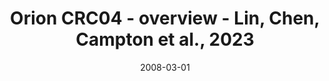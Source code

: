 ---
title: Orion CRC04 - overview - Lin, Chen, Campton et al., 2023
image: https://labsyspharm.github.io/orion-crc/minerva/P37_S32-CRC04/thumbnail.jpg
date: '2008-03-01'
minerva_link: https://labsyspharm.github.io/orion-crc/minerva/P37_S32-CRC04/index.html
info_link: null
show_page_link: false
tags:
    - overview-crc
---
